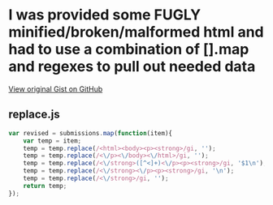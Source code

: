 # I was provided some FUGLY minified/broken/malformed html and had to use a combination of [].map and regexes to pull out needed data

[View original Gist on GitHub](https://gist.github.com/Integralist/1670570)

## replace.js

```javascript
var revised = submissions.map(function(item){
	var temp = item;
	temp = temp.replace(/<html><body><p><strong>/gi, '');
	temp = temp.replace(/<\/p><\/body><\/html>/gi, '');
	temp = temp.replace(/<\/strong>([^<]+)<\/p><p><strong>/gi, '$1\n');
	temp = temp.replace(/<\/strong><\/p><p><strong>/gi, '\n');
	temp = temp.replace(/<\/strong>/gi, '');
	return temp;
});
```

